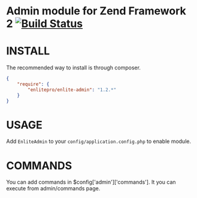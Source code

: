Admin module for Zend Framework 2 [![Build Status](https://travis-ci.org/enlitepro/enlite-admin.png?branch=master)](https://travis-ci.org/enlitepro/enlite-admin)
=================================


INSTALL
=======

The recommended way to install is through composer.

```json
{
    "require": {
        "enlitepro/enlite-admin": "1.2.*"
    }
}
```

USAGE
=====

Add `EnliteAdmin` to your `config/application.config.php` to enable module.

COMMANDS
========

You can add commands in $config['admin']['commands']. It you can execute from admin/commands page.